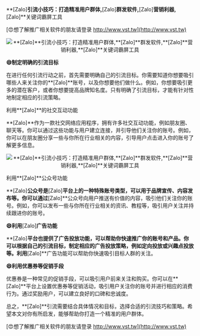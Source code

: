 **[Zalo]**引流小技巧：打造精准用户群体,**[Zalo]**群发软件,**[Zalo]**营销利器,**[Zalo]**关键词霸屏工具

[😍想了解推广相关软件的朋友请登录 http://www.vst.tw](http://www.vst.tw)

 <center><img src="https://vst.tw/MP4/tuiguang/png/3.png" alt="**[Zalo]**引流小技巧：打造精准用户群体,**[Zalo]**群发软件,**[Zalo]**营销利器,**[Zalo]**关键词霸屏工具"></center>

**😄制定明确的引流目标**

在进行任何引流行动之前，首先需要明确自己的引流目标。你需要知道你想要吸引哪些人来关注你的**[Zalo]**账号，以及你想要他们做什么。例如，你想要吸引更多的潜在客户，或者你想要提高品牌知名度。只有明确了引流目标，才能有针对性地制定相应的引流策略。

利用**[Zalo]**的社交互动功能

**[Zalo]**作为一款社交网络应用程序，拥有许多社交互动功能，例如朋友圈、聊天等。你可以通过这些功能与用户建立连接，并引导他们关注你的账号。例如，你可以在朋友圈分享一些与你所在行业相关的内容，引导用户点击进入你的账号了解更多信息。

 <center><img src="https://vst.tw/MP4/tuiguang/png/8.png" alt="**[Zalo]**引流小技巧：打造精准用户群体,**[Zalo]**群发软件,**[Zalo]**营销利器,**[Zalo]**关键词霸屏工具"></center>

利用**[Zalo]**公众号功能

**[Zalo]**公众号是**[Zalo]**平台上的一种特殊账号类型，可以用于品牌宣传、内容发布等。你可以通过**[Zalo]**公众号向用户推送有价值的内容，吸引他们关注你的账号。例如，你可以发布一些与你所在行业相关的资讯、教程等，吸引用户关注并持续跟进你的账号。

**😄利用**[Zalo]**广告功能**

**[Zalo]**平台也提供了广告投放功能，可以帮助你快速推广你的账号和产品。你可以根据自己的引流目标，制定相应的广告投放策略，例如定向投放或兴趣点投放等。利用**[Zalo]**广告功能可以帮助你快速吸引目标人群的关注。

**😄利用优惠券等促销手段**

优惠券是一种常见的促销手段，可以吸引用户前来关注和购买。你可以在**[Zalo]**平台上设置优惠券等促销活动，吸引用户关注你的账号并进行相应的消费行为。通过奖励用户，可以建立良好的口碑和忠诚度。

总之，**[Zalo]**引流需要结合具体情况和目标，选择合适的引流技巧和策略。希望本文对你有所启发，能够帮助你打造一个精准的用户群体。

[😍想了解推广相关软件的朋友请登录 http://www.vst.tw](http://www.vst.tw)



